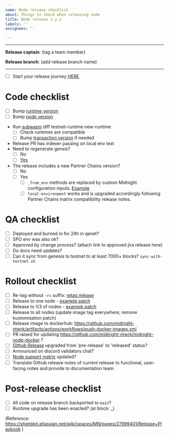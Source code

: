 ```yaml
---
name: Node release checklist
about: Things to check when releasing node
title: Node release x.y.z
labels: ''
assignees: ''

---
```

---
**Release captain**: (tag a team member)

**Release branch**: (add release branch name)

----

- [ ] Start your release journey [HERE](https://shielded.atlassian.net/wiki/spaces/MN/pages/27929002/Node+Release+Process+WIP)

# Code checklist
 - [ ] Bump [runtime version](https://github.com/input-output-hk/midnight-substrate-prototype/blob/node-0.8.0-rc3/runtime/src/lib.rs#L234)
 - [ ] Bump [node version](https://github.com/input-output-hk/midnight-substrate-prototype/blob/node-0.8.0-rc3/node/Cargo.toml#L3)
- Run [subwasm](https://github.com/chevdor/subwasm) diff testnet-runtime new-runtime
  - [ ] Check runtimes are compatible
  - [ ] Bump [transaction version](https://github.com/input-output-hk/midnight-substrate-prototype/blob/c8861812ab5da19eb1a1253299e7b82919cc052c/runtime/src/lib.rs#L237) if needed
- Release PR has indexer passing on local env test
 - Need to regenerate gensis?
   - [ ] No
   - [ ] [Yes](https://shielded.atlassian.net/wiki/spaces/MN/pages/27992121/Runbook#Regenerate-Genesis)
- The release includes a new Partner Chains version?
  - [ ] No
  - [ ] Yes
    - [ ] `_from_env` methods are replaced by custom Midnight configuration inputs. [Example](https://github.com/midnightntwrk/midnight-node/pull/697/files)
    - [ ] `local-environment` works and is upgraded accordingly following Partner Chains matrix compatibility release notes.

# QA checklist
 - [ ] Deployed and burned in for 24h in qanet?
 - [ ] SPO env was also ok?
 - [ ] Approved by change process? (attach link to approved jira release here)
 - [ ] Do docs need updates?
 - [ ] Can it sync from genesis to testnet to at least 7000+ blocks? `sync-with-testnet.sh`

# Rollout checklist

 - [ ] Re-tag without `-rc` suffix: [retag release](https://github.com/input-output-hk/midnight-substrate-prototype/actions/workflows/release-image.yml)
 - [ ] Release to one node - [example patch](https://github.com/midnight-ntwrk/midnight-gitops/pull/1071)
 - [ ] Release to 1/3 of nodes - [example patch](https://github.com/midnight-ntwrk/midnight-gitops/pull/1072)
 - [ ] Release to all nodes (update image tag everywhere, remove kustomisation patch)
 - [ ] Release image to dockerhub: https://github.com/midnight-ntwrk/artifacts/actions/workflows/push-docker-images.yml
 - [ ] PR raised for updating https://github.com/midnight-ntwrk/midnight-node-docker ?
 - [ ] [Github Release](https://github.com/input-output-hk/midnight-substrate-prototype/releases) upgraded from 'pre-release' to 'released' status?
 - [ ] Announced on discord validators chat?
 - [ ] [Node support matrix](https://shielded.atlassian.net/wiki/spaces/MN/pages/27953053/Node+support+matrix) updated?
 - [ ] Translate Github release notes of current release to functional, user-facing notes and provide to documentation team.

# Post-release checklist

 - [ ] All code on release branch backported to `main`?
 - [ ] Runtime upgrade has been enacted? (at block: _)

(Reference: https://shielded.atlassian.net/wiki/spaces/MN/pages/27999401/Release+Playbook )
